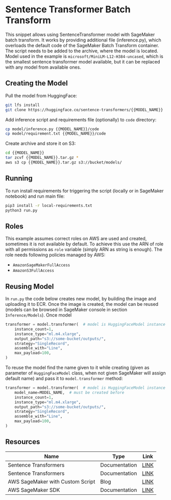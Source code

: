 # Sentence Transformer Batch Transform

This snippet allows using SentenceTransformer model with SageMaker batch transform. It works by providing additional
file (inference.py), which overloads the default code of the SageMaker Batch Transform container. The script needs to
be added to the archive, where the model is located. Model used in the example is `microsoft/MiniLM-L12-H384-uncased`,
which is the smallest sentence  transformer model available, but it can be replaced with any model from available ones. 

## Creating the Model

Pull the model from HuggingFace:

```bash
git lfs install
git clone https://huggingface.co/sentence-transformers/{{MODEL_NAME}}
```

Add inference script and requirements file (optionally) to `code` directory:

```bash
cp model/inference.py {{MODEL_NAME}}/code
cp model/requirement.txt {{MODEL_NAME}}/code
```

Create archive and store it on S3:

```bash
cd {{MODEL_NAME}}
tar zcvf {{MODEL_NAME}}.tar.gz *
aws s3 cp {{MODEL_NAME}}.tar.gz s3://bucket/models/
```

## Running

To run install requirements for triggering the script (locally or in SageMaker notebook) and run main file:

```bash
pip3 install -r local-requirements.txt
python3 run.py
```

## Roles
This example assumes correct roles on AWS are used and created, sometimes it is not available by default. To achieve this
use the ARN of role with all permissions as `role` variable (simply ARN as string is enough). The role needs following
policies managed by AWS:
* `AmazonSageMakerFullAccess`
* `AmazonS3FullAccess`

## Reusing Model

In `run.py` the code below creates new model, by building the image and uploading it to ECR. Once the image is created,
the model can be reused (models can be browsed in SageMaker console in section `Inference/Models`). Once model

```python
transformer = model.transformer(  # model is HuggingFaceModel instance
    instance_count=1,
    instance_type="ml.m4.xlarge",
    output_path="s3://some-bucket/outputs/",
    strategy="SingleRecord",
    assemble_with="Line",
    max_payload=100,
)
```

To reuse the model find the name given to it while creating (given as parameter of `HuggingFaceModel` class, when not
given SageMaker will assign default name) and pass it to `model.transformer` method:

```python
transformer = model.transformer(  # model is HuggingFaceModel instance
    model_name=MODEL_NAME,  # must be created before
    instance_count=1,
    instance_type="ml.m4.xlarge",
    output_path="s3://some-bucket/outputs/",
    strategy="SingleRecord",
    assemble_with="Line",
    max_payload=100,
)
```

## Resources

| Name                        | Type              | Link |
|-----------------------------|-------------------|------|
| Sentence Transformers       | Documentation     | [LINK](https://www.sbert.net/) |
| Sentence Transformers       | Documentation     | [LINK](https://huggingface.co/sentence-transformers) |
| AWS SageMaker with Custom Script | Blog         | [LINK](https://aws.amazon.com/blogs/machine-learning/hugging-face-on-amazon-sagemaker-bring-your-own-scripts-and-data/) |
| AWS SageMaker SDK           | Documentation     | [LINK](https://sagemaker.readthedocs.io/en/stable/) |
